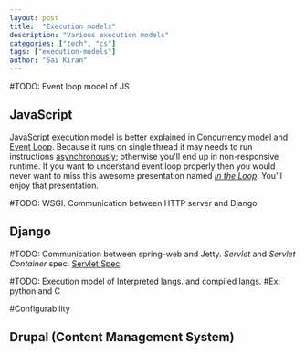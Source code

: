 ```yaml
---
layout: post
title:  "Execution models"
description: "Various execution models"
categories: ["tech", "cs"]
tags: ["execution-models"]
author: "Sai Kiran"
---
```



#TODO: Event loop model of JS 
## JavaScript
JavaScript execution model is better explained in [Concurrency model and Event Loop][Concurrency model and Event Loop].
Because it runs on single thread it may needs to run instructions [asynchronously][asynchronous]; otherwise you'll end up in 
non-responsive runtime. 
If you want to understand event loop properly 
then you would never want to miss this awesome presentation named *[In the Loop][In the Loop]*. 
You'll enjoy that presentation.

#TODO: WSGI. Communication between HTTP server and Django
## Django

#TODO: Communication between spring-web and Jetty.
*Servlet* and *Servlet Container* spec.
[Servlet Spec][Servlet Spec]

#TODO: Execution model of Interpreted langs. and compiled langs.
#Ex: python and C


#Configurability

## Drupal (Content Management System)







[Concurrency model and Event Loop]: https://developer.mozilla.org/en-US/docs/Web/JavaScript/EventLoop
[In the Loop]: https://www.youtube.com/watch?v=cCOL7MC4Pl0
[How JavaScript works: Event loop and the rise of Async programming + 5 ways to better coding with async/await]: https://blog.sessionstack.com/how-javascript-works-event-loop-and-the-rise-of-async-programming-5-ways-to-better-coding-with-2f077c4438b5
[PHP execution model vs Python web]: https://blog.xoxzo.com/2012/05/02/php-execution-model-vs-python-web/

[asynchronous]: https://www.webopedia.com/TERM/A/asynchronous.html

[Servlet Spec]: https://jcp.org/aboutJava/communityprocess/final/jsr340/index.html